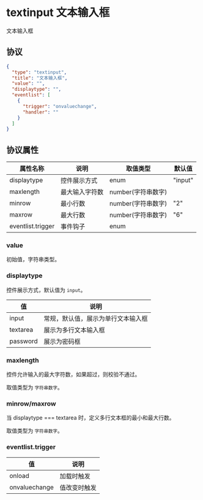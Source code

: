# textinput 文本输入框
文本输入框

## 协议

```json
{
  "type": "textinput",
  "title": "文本输入框",
  "value": "",
  "displaytype": "",
  "eventlist": [
    {
      "trigger": "onvaluechange",
      "handler": ""
    }
  ]
}
```

## 协议属性
| 属性名称 | 说明 | 取值类型 | 默认值
| ---- | ---- | ---- | ---- |
| displaytype | 控件展示方式 | enum | "input" |
| maxlength | 最大输入字符数 | number(字符串数字) |  |
| minrow | 最小行数 | number(字符串数字) | "2" |
| maxrow | 最大行数 | number(字符串数字) | "6" |
| eventlist.trigger | 事件钩子 | enum |  |

### value
初始值，字符串类型。

### displaytype
控件展示方式，默认值为 `input`。

| 值 | 说明 |
| ---- | ---- |
| input | 常规，默认值，展示为单行文本输入框 |
| textarea | 展示为多行文本输入框 |
| password | 展示为密码框 |

### maxlength
控件允许输入的最大字符数，如果超过，则校验不通过。

取值类型为 `字符串数字`。

### minrow/maxrow
当 displaytype === textarea 时，定义多行文本框的最小和最大行数。

取值类型为 `字符串数字`。

### eventlist.trigger
| 值 | 说明 |
| ---- | ---- |
| onload | 加载时触发 |
| onvaluechange | 值改变时触发 |

